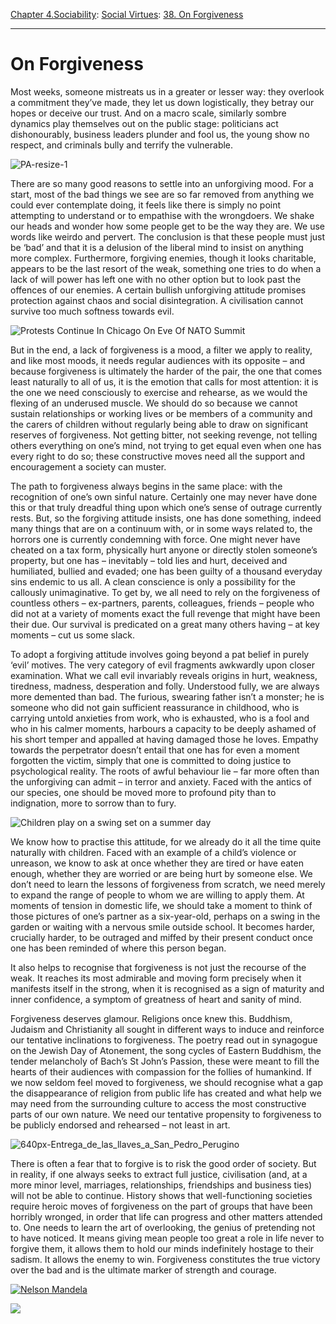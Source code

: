 [Chapter 4.Sociability](https://www.theschooloflife.com/thebookoflife/category/sociability/): [Social Virtues](https://www.theschooloflife.com/thebookoflife/category/sociability/social-virtues/): [38. On Forgiveness](https://www.theschooloflife.com/thebookoflife/on-forgiveness/)

* * *

# On Forgiveness

Most weeks, someone mistreats us in a greater or lesser way: they overlook a commitment they’ve made, they let us down logistically, they betray our hopes or deceive our trust. And on a macro scale, similarly sombre dynamics play themselves out on the public stage: politicians act dishonourably, business leaders plunder and fool us, the young show no respect, and criminals bully and terrify the vulnerable.

![PA-resize-1](https://www.theschooloflife.com/thebookoflife/wp-content/uploads/2014/09/PA-resize-1.jpg)

There are so many good reasons to settle into an unforgiving mood. For a start, most of the bad things we see are so far removed from anything we could ever contemplate doing, it feels like there is simply no point attempting to understand or to empathise with the wrongdoers. We shake our heads and wonder how some people get to be the way they are. We use words like weirdo and pervert. The conclusion is that these people must just be ‘bad’ and that it is a delusion of the liberal mind to insist on anything more complex. Furthermore, forgiving enemies, though it looks charitable, appears to be the last resort of the weak, something one tries to do when a lack of will power has left one with no other option but to look past the offences of our enemies. A certain bullish unforgiving attitude promises protection against chaos and social disintegration. A civilisation cannot survive too much softness towards evil.

![Protests Continue In Chicago On Eve Of NATO Summit](https://www.theschooloflife.com/thebookoflife/wp-content/uploads/2014/09/144823765.jpg)

But in the end, a lack of forgiveness is a mood, a filter we apply to reality, and like most moods, it needs regular audiences with its opposite – and because forgiveness is ultimately the harder of the pair, the one that comes least naturally to all of us, it is the emotion that calls for most attention: it is the one we need consciously to exercise and rehearse, as we would the flexing of an underused muscle. We should do so because we cannot sustain relationships or working lives or be members of a community and the carers of children without regularly being able to draw on significant reserves of forgiveness. Not getting bitter, not seeking revenge, not telling others everything on one’s mind, not trying to get equal even when one has every right to do so; these constructive moves need all the support and encouragement a society can muster.

The path to forgiveness always begins in the same place: with the recognition of one’s own sinful nature. Certainly one may never have done this or that truly dreadful thing upon which one’s sense of outrage currently rests. But, so the forgiving attitude insists, one has done something, indeed many things that are on a continuum with, or in some ways related to, the horrors one is currently condemning with force. One might never have cheated on a tax form, physically hurt anyone or directly stolen someone’s property, but one has – inevitably – told lies and hurt, deceived and humiliated, bullied and evaded; one has been guilty of a thousand everyday sins endemic to us all. A clean conscience is only a possibility for the callously unimaginative. To get by, we all need to rely on the forgiveness of countless others – ex-partners, parents, colleagues, friends – people who did not at a variety of moments exact the full revenge that might have been their due. Our survival is predicated on a great many others having – at key moments – cut us some slack.

To adopt a forgiving attitude involves going beyond a pat belief in purely ‘evil’ motives. The very category of evil fragments awkwardly upon closer examination. What we call evil invariably reveals origins in hurt, weakness, tiredness, madness, desperation and folly. Understood fully, we are always more demented than bad. The furious, swearing father isn’t a monster; he is someone who did not gain sufficient reassurance in childhood, who is carrying untold anxieties from work, who is exhausted, who is a fool and who in his calmer moments, harbours a capacity to be deeply ashamed of his short temper and appalled at having damaged those he loves. Empathy towards the perpetrator doesn’t entail that one has for even a moment forgotten the victim, simply that one is committed to doing justice to psychological reality. The roots of awful behaviour lie – far more often than the unforgiving can admit – in terror and anxiety. Faced with the antics of our species, one should be moved more to profound pity than to indignation, more to sorrow than to fury.

![Children play on a swing set on a summer day](https://www.theschooloflife.com/thebookoflife/wp-content/uploads/2014/09/81195132.jpg)

We know how to practise this attitude, for we already do it all the time quite naturally with children. Faced with an example of a child’s violence or unreason, we know to ask at once whether they are tired or have eaten enough, whether they are worried or are being hurt by someone else. We don’t need to learn the lessons of forgiveness from scratch, we need merely to expand the range of people to whom we are willing to apply them. At moments of tension in domestic life, we should take a moment to think of those pictures of one’s partner as a six-year-old, perhaps on a swing in the garden or waiting with a nervous smile outside school. It becomes harder, crucially harder, to be outraged and miffed by their present conduct once one has been reminded of where this person began.

It also helps to recognise that forgiveness is not just the recourse of the weak. It reaches its most admirable and moving form precisely when it manifests itself in the strong, when it is recognised as a sign of maturity and inner confidence, a symptom of greatness of heart and sanity of mind.

Forgiveness deserves glamour. Religions once knew this. Buddhism, Judaism and Christianity all sought in different ways to induce and reinforce our tentative inclinations to forgiveness. The poetry read out in synagogue on the Jewish Day of Atonement, the song cycles of Eastern Buddhism, the tender melancholy of Bach’s St John’s Passion, these were meant to fill the hearts of their audiences with compassion for the follies of humankind. If we now seldom feel moved to forgiveness, we should recognise what a gap the disappearance of religion from public life has created and what help we may need from the surrounding culture to access the most constructive parts of our own nature. We need our tentative propensity to forgiveness to be publicly endorsed and rehearsed – not least in art.

![640px-Entrega_de_las_llaves_a_San_Pedro_Perugino](https://www.theschooloflife.com/thebookoflife/wp-content/uploads/2014/09/640px-Entrega_de_las_llaves_a_San_Pedro_Perugino.jpg)

There is often a fear that to forgive is to risk the good order of society. But in reality, if one always seeks to extract full justice, civilisation (and, at a more minor level, marriages, relationships, friendships and business ties) will not be able to continue. History shows that well-functioning societies require heroic moves of forgiveness on the part of groups that have been horribly wronged, in order that life can progress and other matters attended to. One needs to learn the art of overlooking, the genius of pretending not to have noticed. It means giving mean people too great a role in life never to forgive them, it allows them to hold our minds indefinitely hostage to their sadism. It allows the enemy to win. Forgiveness constitutes the true victory over the bad and is the ultimate marker of strength and courage.

[![Nelson Mandela](https://www.theschooloflife.com/thebookoflife/wp-content/uploads/2014/10/454086833.jpg)](http://www.thebookoflife.org/wp-content/uploads/2014/10/454086833.jpg)

[![](https://img.youtube.com/vi/dHX85pHsVLk/0.jpg)](https://www.youtube.com/embed/dHX85pHsVLk '')
